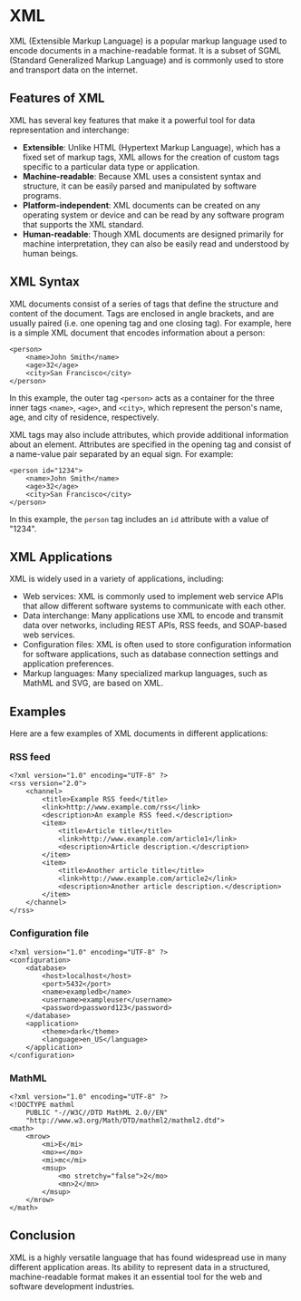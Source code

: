 # XML

XML (Extensible Markup Language) is a popular markup language used to encode documents in a machine-readable format. It is a subset of SGML (Standard Generalized Markup Language) and is commonly used to store and transport data on the internet.

## Features of XML

XML has several key features that make it a powerful tool for data representation and interchange:

- **Extensible**: Unlike HTML (Hypertext Markup Language), which has a fixed set of markup tags, XML allows for the creation of custom tags specific to a particular data type or application.
- **Machine-readable**: Because XML uses a consistent syntax and structure, it can be easily parsed and manipulated by software programs.
- **Platform-independent**: XML documents can be created on any operating system or device and can be read by any software program that supports the XML standard.
- **Human-readable**: Though XML documents are designed primarily for machine interpretation, they can also be easily read and understood by human beings.

## XML Syntax

XML documents consist of a series of tags that define the structure and content of the document. Tags are enclosed in angle brackets, and are usually paired (i.e. one opening tag and one closing tag). For example, here is a simple XML document that encodes information about a person:

```
<person>
    <name>John Smith</name>
    <age>32</age>
    <city>San Francisco</city>
</person>
```

In this example, the outer tag `<person>` acts as a container for the three inner tags `<name>`, `<age>`, and `<city>`, which represent the person's name, age, and city of residence, respectively.

XML tags may also include attributes, which provide additional information about an element. Attributes are specified in the opening tag and consist of a name-value pair separated by an equal sign. For example:

```
<person id="1234">
    <name>John Smith</name>
    <age>32</age>
    <city>San Francisco</city>
</person>
```

In this example, the `person` tag includes an `id` attribute with a value of "1234".

## XML Applications

XML is widely used in a variety of applications, including:

- Web services: XML is commonly used to implement web service APIs that allow different software systems to communicate with each other.
- Data interchange: Many applications use XML to encode and transmit data over networks, including REST APIs, RSS feeds, and SOAP-based web services.
- Configuration files: XML is often used to store configuration information for software applications, such as database connection settings and application preferences.
- Markup languages: Many specialized markup languages, such as MathML and SVG, are based on XML.

## Examples

Here are a few examples of XML documents in different applications:

### RSS feed

```
<?xml version="1.0" encoding="UTF-8" ?>
<rss version="2.0">
    <channel>
        <title>Example RSS feed</title>
        <link>http://www.example.com/rss</link>
        <description>An example RSS feed.</description>
        <item>
            <title>Article title</title>
            <link>http://www.example.com/article1</link>
            <description>Article description.</description>
        </item>
        <item>
            <title>Another article title</title>
            <link>http://www.example.com/article2</link>
            <description>Another article description.</description>
        </item>
    </channel>
</rss>
```

### Configuration file

```
<?xml version="1.0" encoding="UTF-8" ?>
<configuration>
    <database>
        <host>localhost</host>
        <port>5432</port>
        <name>exampledb</name>
        <username>exampleuser</username>
        <password>password123</password>
    </database>
    <application>
        <theme>dark</theme>
        <language>en_US</language>
    </application>
</configuration>
```

### MathML

```
<?xml version="1.0" encoding="UTF-8" ?>
<!DOCTYPE mathml
    PUBLIC "-//W3C//DTD MathML 2.0//EN"
    "http://www.w3.org/Math/DTD/mathml2/mathml2.dtd">
<math>
    <mrow>
        <mi>E</mi>
        <mo>=</mo>
        <mi>mc</mi>
        <msup>
            <mo stretchy="false">2</mo>
            <mn>2</mn>
        </msup>
    </mrow>
</math>
```

## Conclusion

XML is a highly versatile language that has found widespread use in many different application areas. Its ability to represent data in a structured, machine-readable format makes it an essential tool for the web and software development industries.
